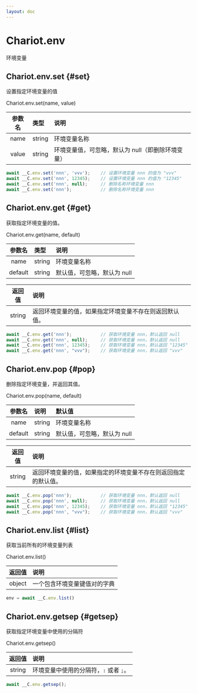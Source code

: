 ```yaml
---
layout: doc
---
```


# Chariot.env

环境变量

## Chariot.env.set {#set}

设置指定环境变量的值

Chariot.env.set(name, value)

|  参数名  | 类型     | 说明                          |
|:-----:|:-------|:----------------------------|
| name  | string | 环境变量名称                      |
| value | string | 环境变量值，可忽略，默认为 null（即删除环境变量） |

```javascript
await __C.env.set('nnn', 'vvv');    // 设置环境变量 nnn 的值为 "vvv"
await __C.env.set('nnn', 12345);    // 设置环境变量 nnn 的值为 "12345"
await __C.env.set('nnn', null);     // 删除名称环境变量 nnn
await __C.env.set('nnn');           // 删除名称环境变量 nnn
```

## Chariot.env.get {#get}

获取指定环境变量的值。

Chariot.env.get(name, default)

|   参数名   | 类型     | 说明               |
|:-------:|:-------|:-----------------|
|  name   | string | 环境变量名称           |
| default | string | 默认值，可忽略，默认为 null |

|  返回值   | 说明                          |
|:------:|:----------------------------|
| string | 返回环境变量的值，如果指定环境变量不存在则返回默认值。 |

```javascript
await __C.env.get('nnn');           // 获取环境变量 nnn，默认返回 null
await __C.env.get('nnn', null);     // 获取环境变量 nnn，默认返回 null
await __C.env.get('nnn', 12345);    // 获取环境变量 nnn，默认返回 "12345"
await __C.env.get('nnn', "vvv");    // 获取环境变量 nnn，默认返回 "vvv"
```

## Chariot.env.pop {#pop}

删除指定环境变量，并返回其值。

Chariot.env.pop(name, default)

|   参数名   | 说明     | 默认值              |
|:-------:|:-------|:-----------------|
|  name   | string | 环境变量名称           |
| default | string | 默认值，可忽略，默认为 null |

|  返回值   | 说明                              |
|:------:|:--------------------------------|
| string | 返回环境变量的值，如果指定的环境变量不存在则返回指定的默认值。 |

```javascript
await __C.env.pop('nnn');           // 获取环境变量 nnn，默认返回 null
await __C.env.pop('nnn', null);     // 获取环境变量 nnn，默认返回 null
await __C.env.pop('nnn', 12345);    // 获取环境变量 nnn，默认返回 "12345"
await __C.env.pop('nnn', "vvv");    // 获取环境变量 nnn，默认返回 "vvv"
```

## Chariot.env.list {#list}

获取当前所有的环境变量列表

Chariot.env.list()

|  返回值   | 说明             |
|:------:|:---------------|
| object | 一个包含环境变量键值对的字典 |

```javascript
env = await __C.env.list()
```

## Chariot.env.getsep {#getsep}

获取指定环境变量中使用的分隔符

Chariot.env.getsep()

|  返回值   | 说明                      |
|:------:|:------------------------|
| string | 环境变量中使用的分隔符，`:` 或者 `;`。 |

```javascript
await __C.env.getsep();
```
